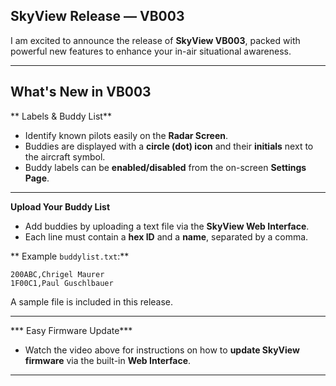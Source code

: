 ## SkyView Release — **VB003**

I am excited to announce the release of **SkyView VB003**, packed with powerful new features to enhance your in-air situational awareness.

---

## What's New in VB003

** Labels & Buddy List**

- Identify known pilots easily on the **Radar Screen**.
- Buddies are displayed with a **circle (dot) icon** and their **initials** next to the aircraft symbol.
- Buddy labels can be **enabled/disabled** from the on-screen **Settings Page**.

---

**Upload Your Buddy List**

- Add buddies by uploading a text file via the **SkyView Web Interface**.
- Each line must contain a **hex ID** and a **name**, separated by a comma.

** Example `buddylist.txt`:**
```
200ABC,Chrigel Maurer
1F00C1,Paul Guschlbauer
```


 A sample file is included in this release.

---

*** Easy Firmware Update***

- Watch the video above for instructions on how to **update SkyView firmware** via the built-in **Web Interface**.

---


